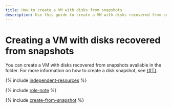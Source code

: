 ```yaml
---
title: How to create a VM with disks from snapshots
description: Use this guide to create a VM with disks recovered from snapshots available in the folder.
---
```


# Creating a VM with disks recovered from snapshots


You can create a VM with disks recovered from snapshots available in the folder. For more information on how to create a disk snapshot, see [{#T}](../disk-control/create-snapshot.md).

{% include [independent-resources](../../../_includes/compute/independent-resources.md) %}

{% include [role-note](../../../_includes/compute/role-note.md) %}

{% include [create-from-snapshot](../../../_includes/compute/create-from-snapshot.md) %}